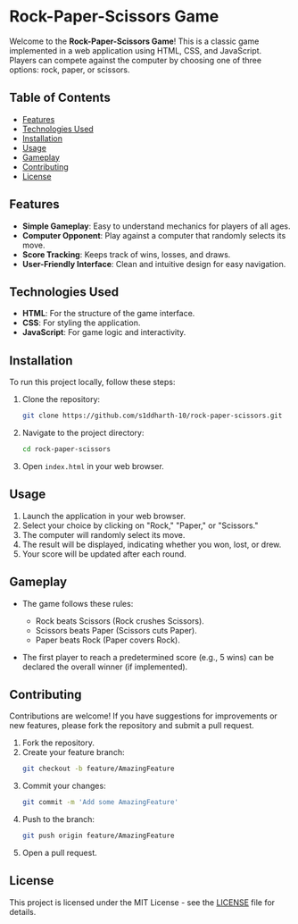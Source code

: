 
# Rock-Paper-Scissors Game

Welcome to the **Rock-Paper-Scissors Game**! This is a classic game implemented in a web application using HTML, CSS, and JavaScript. Players can compete against the computer by choosing one of three options: rock, paper, or scissors.

## Table of Contents

- [Features](#features)
- [Technologies Used](#technologies-used)
- [Installation](#installation)
- [Usage](#usage)
- [Gameplay](#gameplay)
- [Contributing](#contributing)
- [License](#license)

## Features

- **Simple Gameplay**: Easy to understand mechanics for players of all ages.
- **Computer Opponent**: Play against a computer that randomly selects its move.
- **Score Tracking**: Keeps track of wins, losses, and draws.
- **User-Friendly Interface**: Clean and intuitive design for easy navigation.

## Technologies Used

- **HTML**: For the structure of the game interface.
- **CSS**: For styling the application.
- **JavaScript**: For game logic and interactivity.

## Installation

To run this project locally, follow these steps:

1. Clone the repository:
   ```bash
   git clone https://github.com/s1ddharth-10/rock-paper-scissors.git
   ```

2. Navigate to the project directory:
   ```bash
   cd rock-paper-scissors
   ```

3. Open `index.html` in your web browser.

## Usage

1. Launch the application in your web browser.
2. Select your choice by clicking on "Rock," "Paper," or "Scissors."
3. The computer will randomly select its move.
4. The result will be displayed, indicating whether you won, lost, or drew.
5. Your score will be updated after each round.

## Gameplay

- The game follows these rules:
  - Rock beats Scissors (Rock crushes Scissors).
  - Scissors beats Paper (Scissors cuts Paper).
  - Paper beats Rock (Paper covers Rock).
  
- The first player to reach a predetermined score (e.g., 5 wins) can be declared the overall winner (if implemented).

## Contributing

Contributions are welcome! If you have suggestions for improvements or new features, please fork the repository and submit a pull request.

1. Fork the repository.
2. Create your feature branch:
   ```bash
   git checkout -b feature/AmazingFeature
   ```
3. Commit your changes:
   ```bash
   git commit -m 'Add some AmazingFeature'
   ```
4. Push to the branch:
   ```bash
   git push origin feature/AmazingFeature
   ```
5. Open a pull request.

## License

This project is licensed under the MIT License - see the [LICENSE](LICENSE) file for details.

